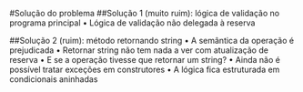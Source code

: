 #Solução do problema
 ##Solução 1 (muito ruim): lógica de validação no programa principal
• Lógica de validação não delegada à reserva
 
##Solução 2 (ruim): método retornando string
• A semântica da operação é prejudicada
• Retornar string não tem nada a ver com atualização de reserva
• E se a operação tivesse que retornar um string?
• Ainda não é possível tratar exceções em construtores
• A lógica fica estruturada em condicionais aninhadas
